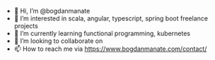 - 👋 Hi, I’m @bogdanmanate
- 👀 I’m interested in scala, angular, typescript, spring boot freelance projects
- 🌱 I’m currently learning functional programming, kubernetes
- 💞️ I’m looking to collaborate on 
- 📫 How to reach me via https://www.bogdanmanate.com/contact/

<!---
bogdanmanate/bogdanmanate is a ✨ special ✨ repository because its `README.md` (this file) appears on your GitHub profile.
You can click the Preview link to take a look at your changes.
--->
